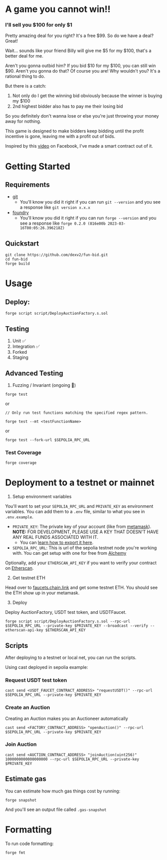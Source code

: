 # A game you cannot win!!

### I'll sell you $100 for only $1

Pretty amazing deal for you right? It's a free $99. So do we have a deal? Great!

Wait... sounds like your friend Billy will give me $5 for my $100, that's a better deal for me.

Aren't you gonna outbid him? If you bid $10 for my $100, you can still win $90. Aren't you gonna do that? Of course you are! Why wouldn't you? It's a rational thing to do.

But there is a catch:

1. Not only do I get the winning bid obviously because the winner is buying my $100
2. 2nd highest bidder also has to pay me their losing bid

So you definitely don't wanna lose or else you're just throwing your money away for nothing.

This game is designed to make bidders keep bidding until the profit incentive is gone, leaving me with a profit out of bids.

Inspired by this [video](https://www.facebook.com/VsauceTwo/videos/862570687923464/?vh=e&mibextid=UVffzb) on Facebook, I've made a smart contract out of it.


# Getting Started

## Requirements

- [git](https://git-scm.com/book/en/v2/Getting-Started-Installing-Git)
  - You'll know you did it right if you can run `git --version` and you see a response like `git version x.x.x`
- [foundry](https://getfoundry.sh/)
  - You'll know you did it right if you can run `forge --version` and you see a response like `forge 0.2.0 (816e00b 2023-03-16T00:05:26.396218Z)`


## Quickstart

```
git clone https://github.com/dexv2/fun-bid.git
cd fun-bid
forge build
```

# Usage

## Deploy:

```
forge script script/DeployAuctionFactory.s.sol
```

## Testing

1. Unit ✅
2. Integration ✅
3. Forked
4. Staging

## Advanced Testing
1. Fuzzing / Invariant (ongoing 🔄)

```
forge test
```

or 

```
// Only run test functions matching the specified regex pattern.

forge test --mt <testFunctionName>
```

or

```
forge test --fork-url $SEPOLIA_RPC_URL
```

### Test Coverage

```
forge coverage
```

# Deployment to a testnet or mainnet


1. Setup environment variables

You'll want to set your `SEPOLIA_RPC_URL` and `PRIVATE_KEY` as environment variables. You can add them to a `.env` file, similar to what you see in `.env.example`.

- `PRIVATE_KEY`: The private key of your account (like from [metamask](https://metamask.io/)). **NOTE:** FOR DEVELOPMENT, PLEASE USE A KEY THAT DOESN'T HAVE ANY REAL FUNDS ASSOCIATED WITH IT.
  - You can [learn how to export it here](https://metamask.zendesk.com/hc/en-us/articles/360015289632-How-to-Export-an-Account-Private-Key).
- `SEPOLIA_RPC_URL`: This is url of the sepolia testnet node you're working with. You can get setup with one for free from [Alchemy](https://alchemy.com/?a=673c802981)

Optionally, add your `ETHERSCAN_API_KEY` if you want to verify your contract on [Etherscan](https://etherscan.io/).

2. Get testnet ETH

Head over to [faucets.chain.link](https://faucets.chain.link/) and get some testnet ETH. You should see the ETH show up in your metamask.

3. Deploy

Deploy AuctionFactory, USDT test token, and USDTFaucet.

```
forge script script/DeployAuctionFactory.s.sol --rpc-url $SEPOLIA_RPC_URL --private-key $PRIVATE_KEY --broadcast --verify --etherscan-api-key $ETHERSCAN_API_KEY
```

## Scripts

After deploying to a testnet or local net, you can run the scripts. 

Using cast deployed in sepolia example: 

### Request USDT test token

```
cast send <USDT_FAUCET_CONTRACT_ADDRESS> "requestUSDT()" --rpc-url $SEPOLIA_RPC_URL --private-key $PRIVATE_KEY
```

### Create an Auction

Creating an Auction makes you an Auctioneer automatically

```
cast send <FACTORY_CONTRACT_ADDRESS> "openAuction()" --rpc-url $SEPOLIA_RPC_URL --private-key $PRIVATE_KEY
```

### Join Auction

```
cast send <AUCTION_CONTRACT_ADDRESS> "joinAuction(uint256)" 1000000000000000000 --rpc-url $SEPOLIA_RPC_URL --private-key $PRIVATE_KEY
```

## Estimate gas

You can estimate how much gas things cost by running:

```
forge snapshot
```

And you'll see an output file called `.gas-snapshot`


# Formatting


To run code formatting:
```
forge fmt
```
